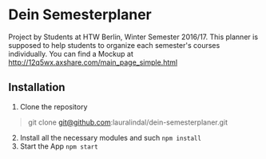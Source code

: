 # Dein Semesterplaner

Project by Students at HTW Berlin, Winter Semester 2016/17.
This planner is supposed to help students to organize each semester's courses individually.
You can find a Mockup at http://12q5wx.axshare.com/main_page_simple.html

## Installation

1. Clone the repository
> git clone git@github.com:lauralindal/dein-semesterplaner.git
2. Install all the necessary modules and such
`npm install`
3. Start the App
`npm start`
